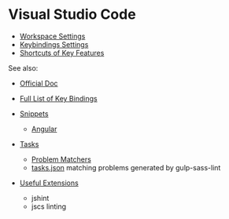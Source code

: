 Visual Studio Code
==================
* [Workspace Settings](settings.json)
* [Keybindings Settings](keybindings.json)
* [Shortcuts of Key Features](key-features-shortcuts.md)

See also:

* [Official Doc](https://code.visualstudio.com/docs)

* [Full List of Key Bindings](https://code.visualstudio.com/Docs/customization/keybindings)

* [Snippets](https://code.visualstudio.com/docs/customization/userdefinedsnippets)
    * [Angular](https://github.com/johnpapa/angular-styleguide/tree/master/a1/assets/vscode-snippets)

* [Tasks](https://code.visualstudio.com/docs/editor/tasks)
    * [Problem Matchers](https://code.visualstudio.com/docs/editor/tasks#_defining-a-problem-matcher)
    * [tasks.json](tasks.json) matching problems generated by gulp-sass-lint

* [Useful Extensions](https://code.visualstudio.com/docs/extensions/overview)
    * jshint
    * jscs linting
